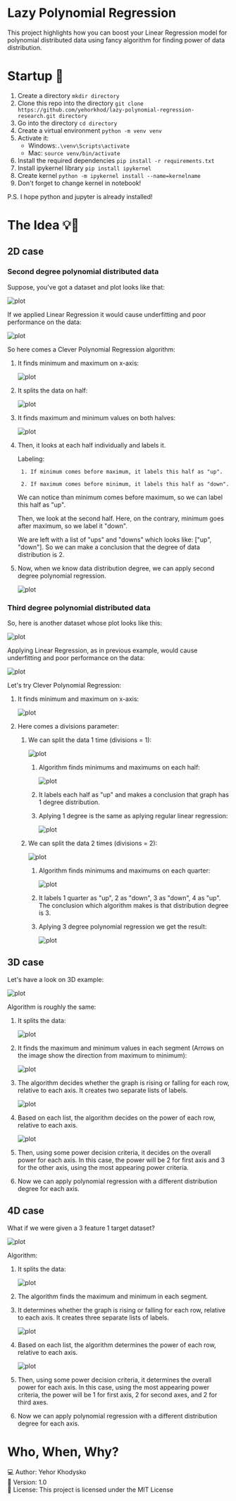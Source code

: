 # Lazy Polynomial Regression

This project highlights how you can boost your Linear Regression model
for polynomial distributed data using fancy algorithm for finding power of data distribution. 


# Startup 🚀 

1. Create a directory `mkdir directory`
2. Clone this repo into the directory `git clone https://github.com/yehorkhod/lazy-polynomial-regression-research.git directory`
3. Go into the directory `cd directory`
4. Create a virtual environment `python -m venv venv`
5. Activate it: 
   - Windows:`.\venv\Scripts\activate`
   - Mac: `source venv/bin/activate`
6. Install the required dependencies `pip install -r requirements.txt`
7. Install ipykernel library `pip install ipykernel`
8. Create kernel `python -m ipykernel install --name=kernelname`
9. Don't forget to change kernel in notebook!

P.S. I hope python and jupyter is already installed!


# The Idea 💡🔗


## 2D case


### Second degree polynomial distributed data

Suppose, you've got a dataset and plot looks like that: 

![plot](Images/2D/P2/graph.png)

If we applied Linear Regression it would cause underfitting and poor performance on the data: 

![plot](Images/2D/P2/linear_regression.png)

So here comes a Clever Polynomial Regression algorithm:

1. It finds minimum and maximum on x-axis:

    ![plot](Images/2D/P2/min_max.png)

2. It splits the data on half:

    ![plot](Images/2D/P2/half.png)

3. It finds maximum and minimum values on both halves:

    ![plot](Images/2D/P2/half_min_max.png)

4. Then, it looks at each half individually and labels it.

    Labeling:

        1. If minimum comes before maximum, it labels this half as "up".

        2. If maximum comes before minimum, it labels this half as "down".
       
    We can notice than minimum comes before maximum, so we can label this half as "up". 
       
    Then, we look at the second half.
    Here, on the contrary, minimum goes after maximum, so we label it "down".

    We are left with a list of "ups" and "downs" which looks like: ["up", "down"].
    So we can make a conclusion that the degree of data distribution is 2.

5. Now, when we know data distribution degree, we can apply second degree polynomial regression.

    ![plot](Images/2D/P2/polynomial_regression.png)


### Third degree polynomial distributed data

So, here is another dataset whose plot looks like this: 

![plot](Images/2D/P3/graph.png)

Applying Linear Regression, as in previous example, would cause underfitting and poor performance on the data: 

![plot](Images/2D/P3/linear_regression.png)

Let's try Clever Polynomial Regression:

1. It finds minimum and maximum on x-axis:

    ![plot](Images/2D/P3/min_max.png)

2. Here comes a divisions parameter:

    1. We can split the data 1 time (divisions = 1):

        ![plot](Images/2D/P3/half.png)

        1. Algorithm finds minimums and maximums on each half:

            ![plot](Images/2D/P3/half_min_max.png)

        2. It labels each half as "up" and makes a conclusion that graph has 1 degree distribution.

        3. Aplying 1 degree is the same as aplying regular linear regression:

            ![plot](Images/2D/P3/linear_regression.png)

    2. We can split the data 2 times (divisions = 2):

        ![plot](Images/2D/P3/quarter.png)

        1. Algorithm finds minimums and maximums on each quarter:

            ![plot](Images/2D/P3/quarter_min_max.png)

        2. It labels 1 quarter as "up", 2 as "down", 3 as "down", 4 as "up".
            The conclusion which algorithm makes is that distribution degree is 3.

        3. Aplying 3 degree polynomial regression we get the result:

            ![plot](Images/2D/P3/polynomial_regression.png)


## 3D case

Let's have a look on 3D example:

![plot](Images/3D/graph.png)

Algorithm is roughly the same:

1. It splits the data:

    ![plot](Images/3D/graph_split.png)

2. It finds the maximum and minimum values in each segment (Arrows on the image show the direction from maximum to minimum):

    ![plot](Images/3D/graph_up_down.png)

3. The algorithm decides whether the graph is rising or falling for each row, relative to each axis.
    It creates two separate lists of labels.

    ![plot](Images/3D/graph_labels.png)

4. Based on each list, the algorithm decides on the power of each row, relative to each axis.

    ![plot](Images/3D/graph_powers.png)

5. Then, using some power decision criteria, it decides on the overall power for each axis.
    In this case, the power will be 2 for first axis and 3 for the other axis, using the most appearing power criteria.

6. Now we can apply polynomial regression with a different distribution degree for each axis.


## 4D case

What if we were given a 3 feature 1 target dataset?

![plot](Images/4D/graph.png) 

Algorithm:

1. It splits the data:

    ![plot](Images/4D/graph_split.png)

2. The algorithm finds the maximum and minimum in each segment.

3. It determines whether the graph is rising or falling for each row, relative to each axis.
    It creates three separate lists of labels.

    ![plot](Images/4D/graph_labels.png)

4. Based on each list, the algorithm determines the power of each row, relative to each axis.

    ![plot](Images/4D/graph_powers.png)

5. Then, using some power decision criteria, it determines the overall power for each axis.
    In this case, using the most appearing power criteria, the power will be 1 for first axis, 2 for second axes, and 2 for third axes.

6. Now we can apply polynomial regression with a different distribution degree for each axis.


# Who, When, Why?
💻 Author: Yehor Khodysko <br />
📅 Version: 1.0 <br />
📜 License: This project is licensed under the MIT License </br>
